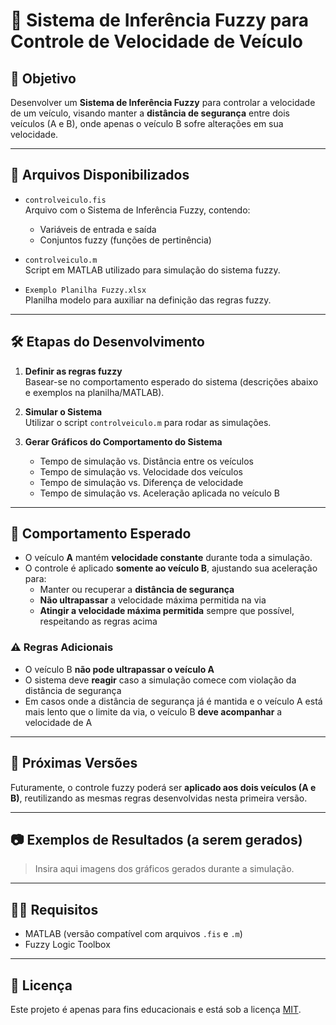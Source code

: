 # 🚗 Sistema de Inferência Fuzzy para Controle de Velocidade de Veículo

## 📌 Objetivo

Desenvolver um **Sistema de Inferência Fuzzy** para controlar a velocidade de um veículo, visando manter a **distância de segurança** entre dois veículos (A e B), onde apenas o veículo B sofre alterações em sua velocidade.

---

## 📁 Arquivos Disponibilizados

- `controlveiculo.fis`  
  Arquivo com o Sistema de Inferência Fuzzy, contendo:
  - Variáveis de entrada e saída
  - Conjuntos fuzzy (funções de pertinência)

- `controlveiculo.m`  
  Script em MATLAB utilizado para simulação do sistema fuzzy.

- `Exemplo Planilha Fuzzy.xlsx`  
  Planilha modelo para auxiliar na definição das regras fuzzy.

---

## 🛠️ Etapas do Desenvolvimento

1. **Definir as regras fuzzy**  
   Basear-se no comportamento esperado do sistema (descrições abaixo e exemplos na planilha/MATLAB).

2. **Simular o Sistema**  
   Utilizar o script `controlveiculo.m` para rodar as simulações.

3. **Gerar Gráficos do Comportamento do Sistema**
   - Tempo de simulação vs. Distância entre os veículos
   - Tempo de simulação vs. Velocidade dos veículos
   - Tempo de simulação vs. Diferença de velocidade
   - Tempo de simulação vs. Aceleração aplicada no veículo B

---

## 🤖 Comportamento Esperado

- O veículo **A** mantém **velocidade constante** durante toda a simulação.
- O controle é aplicado **somente ao veículo B**, ajustando sua aceleração para:
  - Manter ou recuperar a **distância de segurança**
  - **Não ultrapassar** a velocidade máxima permitida na via
  - **Atingir a velocidade máxima permitida** sempre que possível, respeitando as regras acima

### ⚠️ Regras Adicionais

- O veículo B **não pode ultrapassar o veículo A**
- O sistema deve **reagir** caso a simulação comece com violação da distância de segurança
- Em casos onde a distância de segurança já é mantida e o veículo A está mais lento que o limite da via, o veículo B **deve acompanhar** a velocidade de A

---

## 🧪 Próximas Versões

Futuramente, o controle fuzzy poderá ser **aplicado aos dois veículos (A e B)**, reutilizando as mesmas regras desenvolvidas nesta primeira versão.

---

## 📷 Exemplos de Resultados (a serem gerados)

> Insira aqui imagens dos gráficos gerados durante a simulação.

---

## 🧑‍💻 Requisitos

- MATLAB (versão compatível com arquivos `.fis` e `.m`)
- Fuzzy Logic Toolbox

---

## 📄 Licença

Este projeto é apenas para fins educacionais e está sob a licença [MIT](LICENSE).